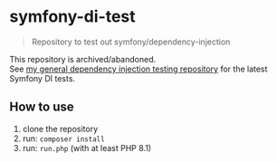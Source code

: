 # symfony-di-test

> Repository to test out symfony/dependency-injection

This repository is archived/abandoned.  
See [my general dependency injection testing repository](https://github.com/JanWennrich/dependency-injection-tests) for the latest Symfony DI tests.

## How to use
1. clone the repository
2. run: `composer install`
3. run: `run.php` (with at least PHP 8.1)
